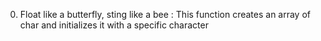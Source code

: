 0. Float like a butterfly, sting like a bee : This function creates an array of char and initializes it with a specific character
